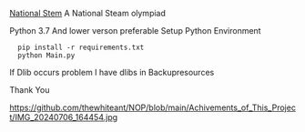 [National Stem](https://www.nationalsteamolympiad.com/)
A National Steam olympiad


  Python 3.7 And lower verson preferable
  Setup Python Environment 
```  
  pip install -r requirements.txt
  python Main.py
```

If Dlib occurs problem
I have dlibs in Backupresources


Thank You 

https://github.com/thewhiteant/NOP/blob/main/Achivements_of_This_Project/IMG_20240706_164454.jpg
